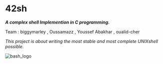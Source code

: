 # 42sh
***A complex shell Implemention in C programming.***

Team : biggymarley ,  Oussamazz , Youssef Abakhar , oualid-cher

*This project is about writing the most stable and most complete UNIXshell possible.*


![bash_logo](https://bashlogo.com/img/symbol/jpg/full_colored_light.jpg)
